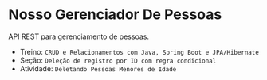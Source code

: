 # Nosso Gerenciador De Pessoas

API REST para gerenciamento de pessoas.

* Treino: `CRUD e Relacionamentos com Java, Spring Boot e JPA/Hibernate`
* Seção: `Deleção de registro por ID com regra condicional`
* Atividade: `Deletando Pessoas Menores de Idade`
